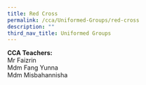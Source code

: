 ```yaml
---
title: Red Cross
permalink: /cca/Uniformed-Groups/red-cross
description: ""
third_nav_title: Uniformed Groups
---
```

**CCA Teachers:**  
Mr Faizrin    
Mdm Fang Yunna   
Mdm Misbahannisha